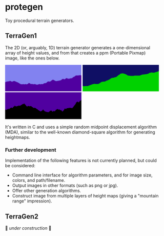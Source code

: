 # protegen
Toy procedural terrain generators.

## TerraGen1
The 2D (or, arguably, 1D) terrain generator generates a one-dimensional array of height values, and from that creates a ppm (Portable Pixmap) image, like the ones below.

<img src="https://github.com/carlosemv/protegen/raw/master/TerraGen1/examples/img1.png" width="250"> <img src="https://github.com/carlosemv/protegen/raw/master/TerraGen1/examples/img2.png" width="250"> <img src="https://github.com/carlosemv/protegen/raw/master/TerraGen1/examples/img3.png" width="250">

It's written in C and uses a simple random midpoint displacement algorithm (MDA), similar to the well-known diamond-square algorithm for generating heightmaps.

### Further development
Implementation of the following features is not currently planned, but could be considered:
* Command line interface for algorithm parameters, and for image size, colors, and path/filename.
* Output images in other formats (such as png or jpg).
* Offer other generation algorithms.
* Construct image from multiple layers of height maps (giving a "mountain range" impression).

## TerraGen2
:construction: _under construction_ :construction:
